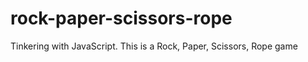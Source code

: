 rock-paper-scissors-rope
========================

Tinkering with JavaScript. This is a Rock, Paper, Scissors, Rope game
